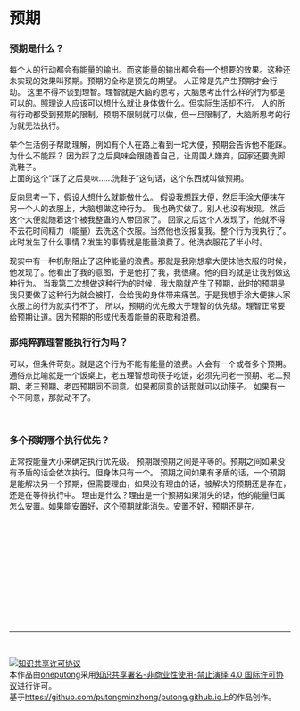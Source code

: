 预期
================= 

### 预期是什么？

每个人的行动都会有能量的输出。而这能量的输出都会有一个想要的效果。这种还未实现的效果叫预期。预期的全称是预先的期望。
人正常是先产生预期才会行动。
这里不得不谈到理智。理智就是大脑的思考，大脑思考出什么样的行为都是可以的。照理说人应该可以想什么就让身体做什么。但实际生活却不行。
人的所有行动都受到预期的限制。预期不限制就可以做，但一旦限制了，大脑所思考的行为就无法执行。


举个生活例子帮助理解，例如有个人在路上看到一坨大便，预期会告诉他不能踩。  
为什么不能踩？ 因为踩了之后臭味会跟随着自己，让周围人嫌弃，回家还要洗脚洗鞋子。  
上面的这个“踩了之后臭味......洗鞋子”这句话，这个东西就叫做预期。

反向思考一下，假设人想什么就能做什么。
假设我想踩大便，然后手涂大便抹在另一个人的衣服上，大脑想做这种行为。
我也确实做了。别人也没有发现。然后这个大便就随着这个被我整蛊的人带回家了。
回家之后这个人发现了，他就不得不去花时间精力（能量）去洗这个衣服。当然他也没报复我。整个行为我执行了。
此时发生了什么事情？发生的事情就是能量浪费了。他洗衣服花了半小时。

现实中有一种机制阻止了这种能量的浪费。那就是我刚想拿大便抹他衣服的时候，他发现了。他看出了我的意图，于是他打了我，我很痛。他的目的就是让我别做这种行为。
当我第二次想做这种行为的时候，我大脑就产生了预期，此时的预期是我只要做了这种行为就会被打，会给我的身体带来痛苦。于是我想手涂大便抹人家衣服上的行为就实行不了。
所以，预期的优先级大于理智的优先级。理智正常要给预期让道。因为预期的形成代表着能量的获取和浪费。

### 那纯粹靠理智能执行行为吗？

可以，但条件苛刻。就是这个行为不能有能量的浪费。人会有一个或者多个预期。
通俗点比喻就是一个饭桌上，老五理智想动筷子吃饭，必须先问老一预期、老二预期、老三预期、老四预期同不同意。如果都同意的话那就可以动筷子。
如果有一个不同意，那就动不了。

<br />

### 多个预期哪个执行优先？

正常按能量大小来确定执行优先级。
预期跟预期之间是平等的。预期之间如果没有矛盾的话会依次执行。但身体只有一个。
预期之间如果有矛盾的话，一个预期是能解决另一个预期，但需要理由，如果没有理由的话，被解决的预期还是存在，还是在等待执行中。
理由是什么？理由是一个预期如果消失的话，他的能量归属怎么安置。如果能安置好，这个预期就能消失。安置不好，预期还是在。



 <br /><br /><br /><br /><br /><br /><br /><br /><br /><br /><br />

 -----------------
 
 <br />
 
 <a rel="license" href="http://creativecommons.org/licenses/by-nc-nd/4.0/"><img alt="知识共享许可协议" style="border-width:0"
      src="https://i.creativecommons.org/l/by-nc-nd/4.0/88x31.png" /></a><br />本作品由<a
    xmlns:cc="http://creativecommons.org/ns#" href="https://github.com/putongminzhong/putong.github.io"
    property="cc:attributionName" rel="cc:attributionURL">oneputong</a>采用<a rel="license"
    href="http://creativecommons.org/licenses/by-nc-nd/4.0/">知识共享署名-非商业性使用-禁止演绎 4.0 国际许可协议</a>进行许可。<br />基于<a
    xmlns:dct="http://purl.org/dc/terms/" href="https://github.com/putongminzhong/putong.github.io"
    rel="dct:source">https://github.com/putongminzhong/putong.github.io</a>上的作品创作。